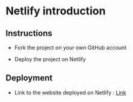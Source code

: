 # Netlify introduction

## Instructions

* Fork the project on your own GitHub account

* Deploy the project on Netlify

## Deployment

* Link to the website deployed on Netlify : [Link](https://lucid-mahavira-99be63.netlify.com/)
